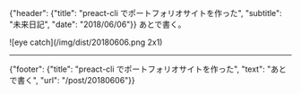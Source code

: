 {"header": {"title": "preact-cli でポートフォリオサイトを作った", "subtitle": "未来日記", "date": "2018/06/06"}}
あとで書く。

![eye catch](/img/dist/20180606.png 2x1)

---
{"footer": {"title": "preact-cli でポートフォリオサイトを作った", "text": "あとで書く", "url": "/post/20180606"}}